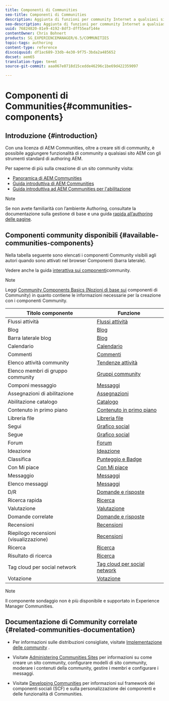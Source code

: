 ```yaml
---
title: Componenti di Communities
seo-title: Componenti di Communities
description: Aggiunta di funzioni per community Internet a qualsiasi sito AEM
seo-description: Aggiunta di funzioni per community Internet a qualsiasi sito AEM
uuid: 76824820-81e9-4192-8df3-dff55eaf144e
contentOwner: Chris Bohnert
products: SG_EXPERIENCEMANAGER/6.5/COMMUNITIES
topic-tags: authoring
content-type: reference
discoiquuid: df1ac689-33db-4e30-9f75-3bda2a485652
docset: aem65
translation-type: tm+mt
source-git-commit: aaa067e0718d15cedde46296c1be69d422359097

---
```



# Componenti di Communities{#communities-components}

## Introduzione {#introduction}

Con una licenza di AEM Communities, oltre a creare siti di community, è possibile aggiungere funzionalità di community a qualsiasi sito AEM con gli strumenti standard di authoring AEM.

Per saperne di più sulla creazione di un sito community visita:

* [Panoramica di AEM Communities](/help/communities/overview.md)
* [Guida introduttiva di AEM Communities](/help/communities/getting-started.md)
* [Guida introduttiva ad AEM Communities per l&#39;abilitazione](/help/communities/getting-started-enablement.md)

>[!NOTE]
>
>Se non avete familiarità con l’ambiente Authoring, consultate la documentazione sulla gestione [](/help/sites-authoring/basic-handling.md) di base e una guida [rapida all’authoring delle pagine](/help/sites-authoring/qg-page-authoring.md).

## Componenti community disponibili {#available-communities-components}

Nella tabella seguente sono elencati i componenti Community visibili agli autori quando sono attivati nel browser Componenti (barra laterale).

Vedere anche la guida [interattiva sui componenti](/help/communities/components-guide.md)community.

>[!NOTE]
>
>Leggi [Community Components Basics (Nozioni di base sui](/help/communities/basics.md) componenti di Community) in quanto contiene le informazioni necessarie per la creazione con i componenti Community.

| **Titolo componente** | **Funzione** |
|---|---|
| Flussi attività | [Flussi attività](/help/communities/activities.md) |
| Blog | [Blog](/help/communities/blog-feature.md) |
| Barra laterale blog | [Blog](/help/communities/blog-feature.md) |
| Calendario | [Calendario](/help/communities/calendar.md) |
| Commenti | [Commenti](/help/communities/comments.md) |
| Elenco attività community | [Tendenze attività](/help/communities/trends.md) |
| Elenco membri di gruppo community | [Gruppi community](/help/communities/creating-groups.md) |
| Componi messaggio | [Messaggi](/help/communities/configure-messaging.md) |
| Assegnazioni di abilitazione | [Assegnazioni](/help/communities/assignments.md) |
| Abilitazione catalogo | [Catalogo](/help/communities/catalog.md) |
| Contenuto in primo piano | [Contenuto in primo piano](/help/communities/featured.md) |
| Libreria file | [Libreria file](/help/communities/file-library.md) |
| Segui | [Grafico social](/help/communities/socialgraph.md) |
| Segue | [Grafico social](/help/communities/socialgraph.md) |
| Forum | [Forum](/help/communities/forum.md) |
| Ideazione | [Ideazione](/help/communities/ideation-feature.md) |
| Classifica | [Punteggio e Badge](/help/communities/enabling-leaderboard.md) |
| Con Mi piace | [Con Mi piace](/help/communities/liking.md) |
| Messaggio | [Messaggi](/help/communities/configure-messaging.md) |
| Elenco messaggi | [Messaggi](/help/communities/configure-messaging.md) |
| D/R | [Domande e risposte](/help/communities/working-with-qna.md) |
| Ricerca rapida | [Ricerca](/help/communities/search.md) |
| Valutazione | [Valutazione](/help/communities/rating.md) |
| Domande correlate | [Domande e risposte](/help/communities/working-with-qna.md) |
| Recensioni | [Recensioni](/help/communities/reviews.md) |
| Riepilogo recensioni (visualizzazione) | [Recensioni](/help/communities/reviews.md) |
| Ricerca | [Ricerca](/help/communities/search.md) |
| Risultato di ricerca | [Ricerca](/help/communities/search.md) |
| Tag cloud per social network | [Tag cloud per social network](/help/communities/tagcloud.md) |
| Votazione | [Votazione](/help/communities/voting.md) |

>[!NOTE]
>
>Il componente sondaggio non è più disponibile e supportato in Experience Manager Communities.

## Documentazione di Community correlate {#related-communities-documentation}

* Per informazioni sulle distribuzioni consigliate, visitate [Implementazione delle community](/help/communities/deploy-communities.md) .

* Visitate [Administering Communities Sites](/help/communities/administer-landing.md) per informazioni su come creare un sito community, configurare modelli di sito community, moderare i contenuti della community, gestire i membri e configurare i messaggi.

* Visitate [Developing Communities](/help/communities/communities.md) per informazioni sul framework dei componenti sociali (SCF) e sulla personalizzazione dei componenti e delle funzionalità di Communities.

